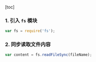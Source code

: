 [toc]

### 1. 引入 `fs` 模块

```js
var fs = require('fs');
```

### 2. 同步读取文件内容

```js
var content = fs.readFileSync(fileName);
```

